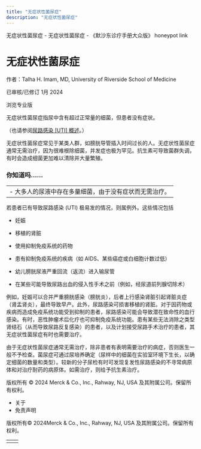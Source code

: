 ```yaml
---
title: "无症状性菌尿症"
description: "无症状性菌尿症"
---
```


﻿无症状性菌尿症 \- 无症状性菌尿症 \- 《默沙东诊疗手册大众版》 honeypot link

# 无症状性菌尿症

作者：Talha H. Imam, MD, University of Riverside School of Medicine

已审核/已修订 1月 2024

浏览专业版

无症状性菌尿症指尿中含有超过正常量的细菌，但患者没有症状。

（也请参阅[尿路感染 \[UTI\] 概述](./{9F40DEFD-4548-452B-B5EB-B0C1D5D984CE}.html)。）

无症状性菌尿症常见于某类人群，如膀胱导管插入时间过长的人。无症状性菌尿症通常无需治疗，因为很难根除细菌，并发症也极为罕见。抗生素可导致菌群失调，有时会造成细菌更加难以清除并大量繁殖。

### 你知道吗……

|     |
| --- |
| - 大多人的尿液中存在多量细菌，由于没有症状而无需治疗。 |

若患者已有导致尿路感染 (UTI) 极易发的情况，则属例外。这些情况包括

- 妊娠

- 移植的肾脏

- 使用抑制免疫系统的药物

- 患有抑制免疫系统的疾病（如 AIDS、某些癌症或白细胞计数过低）

- 幼儿膀胱尿液严重回流（返流）进入输尿管

- 在某些可能导致尿路出血的侵入性手术之前（例如，经尿道前列腺切除术）


例如，妊娠可以合并严重膀胱感染（膀胱炎），后者上行感染肾脏引起肾脏炎症（肾盂肾炎），最终导致早产。此外，尿路感染可损害移植的肾脏。对于因药物或疾病而造成免疫系统功能受到抑制的患者，尿路感染可能会导致潜在致命性的血行感染。有时，恶性肿瘤术后化疗也可抑制免疫系统功能。患有某些无法消除之类型肾结石（从而导致尿路反复感染）的患者，以及计划接受尿路手术治疗的患者，其无症状性菌尿症有时也需要治疗。

由于无症状性菌尿症通常无需治疗，除非患者有表明需要治疗的病症，否则医生一般不予检查。菌尿症可通过尿培养确定（尿样中的细菌在实验室环境下生长，以确定细菌的数量和类型）。较新的分子尿检有时可发现复发性尿路感染的不寻常病原体和对治疗耐药的病原体。如需治疗，则给予抗生素治疗。



版权所有 © 2024
Merck & Co., Inc., Rahway, NJ, USA 及其附属公司。保留所有权利。

- 关于
- 免责声明

版权所有© 2024Merck & Co., Inc., Rahway, NJ, USA 及其附属公司。保留所有权利。

|     |     |
| --- | --- |
|  |  |
